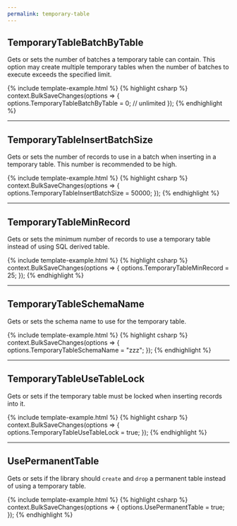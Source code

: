 ```yaml
---
permalink: temporary-table
---
```


## TemporaryTableBatchByTable
Gets or sets the number of batches a temporary table can contain. This option may create multiple temporary tables when the number of batches to execute exceeds the specified limit.

{% include template-example.html %} 
{% highlight csharp %}
context.BulkSaveChanges(options =>
{
   options.TemporaryTableBatchByTable = 0; // unlimited
});
{% endhighlight %}

---

## TemporaryTableInsertBatchSize
Gets or sets the number of records to use in a batch when inserting in a temporary table. This number is recommended to be high.

{% include template-example.html %} 
{% highlight csharp %}
context.BulkSaveChanges(options =>
{
   options.TemporaryTableInsertBatchSize = 50000;
});
{% endhighlight %}

---

## TemporaryTableMinRecord
Gets or sets the minimum number of records to use a temporary table instead of using SQL derived table.

{% include template-example.html %} 
{% highlight csharp %}
context.BulkSaveChanges(options =>
{
   options.TemporaryTableMinRecord = 25;
});
{% endhighlight %}

---

## TemporaryTableSchemaName
Gets or sets the schema name to use for the temporary table.

{% include template-example.html %} 
{% highlight csharp %}
context.BulkSaveChanges(options =>
{
   options.TemporaryTableSchemaName = "zzz";
});
{% endhighlight %}

---

## TemporaryTableUseTableLock
Gets or sets if the temporary table must be locked when inserting records into it.

{% include template-example.html %} 
{% highlight csharp %}
context.BulkSaveChanges(options =>
{
   options.TemporaryTableUseTableLock = true;
});
{% endhighlight %}


---

## UsePermanentTable
Gets or sets if the library should `create` and `drop` a permanent table instead of using a temporary table.

{% include template-example.html %} 
{% highlight csharp %}
context.BulkSaveChanges(options =>
{
   options.UsePermanentTable = true;
});
{% endhighlight %}
